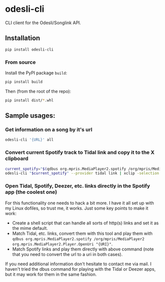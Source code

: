 # odesli-cli

CLI client for the Odesli/Songlink API.

## Installation

```bash
pip install odesli-cli
```

### From source

Install the PyPI package `build`:
```bash
pip install build
```

Then (from the root of the repo):
```bash
pip install dist/*.whl
```

## Sample usages:

### Get information on a song by it's url
```bash
odesli-cli '{URL}' all
```

### Convert current Spotify track to Tidal link and copy it to the X clipboard
```bash
current_spotify="$(qdbus org.mpris.MediaPlayer2.spotify /org/mpris/MediaPlayer2 org.mpris.MediaPlayer2.Player.Metadata | grep xesam:url |  awk '{print $2}')"
odesli-cli "$current_spotify" --provider tidal link | xclip -selection clipboard
```

### Open Tidal, Spotify, Deezer, etc. links directly in the Spotify app (the coolest one)
For this functionality one needs to hack a bit more. I have it all set up with my Linux dofiles, so trust me, it works.
Just some key points to make it work:
- Create a shell script that can handle all sorts of http(s) links and set it as the mime default.
- Match Tidal, etc. links, convert them with this tool and play them with `qdbus org.mpris.MediaPlayer2.spotify /org/mpris/MediaPlayer2 org.mpris.MediaPlayer2.Player.OpenUri "{URI}"`.
- Match Spotify links and play them directly with above command (note that you need to convert the url to a uri in both cases).

If you need additional information don't hesitate to contact me via mail. I haven't tried the dbus command for playing with the Tidal or Deezer apps, but it may work for them in the same fashion.
